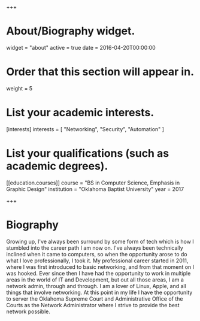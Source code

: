 +++
# About/Biography widget.
widget = "about"
active = true
date = 2016-04-20T00:00:00

# Order that this section will appear in.
weight = 5

# List your academic interests.
[interests]
  interests = [
    "Networking",
    "Security",
    "Automation"
  ]

# List your qualifications (such as academic degrees).
[[education.courses]]
  course = "BS in Computer Science, Emphasis in Graphic Design"
  institution = "Oklahoma Baptist University"
  year = 2017
 
+++

# Biography

Growing up, I've always been surround by some form of tech which is how I stumbled into the career path I am now on. I've always been technically inclined when it came to computers, so when the opportunity arose to do what I love professionally, I took it. My professional career started in 2011, where I was first introduced to basic networking, and from that moment on I was hooked. Ever since then I have had the opportunity to work in multiple areas in the world of IT and Development, but out all those areas, I am a network admin, through and through. I am a lover of Linux, Apple, and all things that involve networking. At this point in my life I have the opportunity to server the Oklahoma Supreme Court and Administrative Office of the Courts as the Network Administrator where I strive to provide the best network possible.
